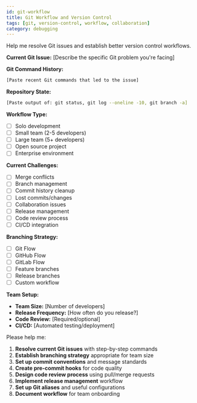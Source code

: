 ```yaml
---
id: git-workflow
title: Git Workflow and Version Control
tags: [git, version-control, workflow, collaboration]
category: debugging
---
```


Help me resolve Git issues and establish better version control workflows.

**Current Git Issue:**
[Describe the specific Git problem you're facing]

**Git Command History:**
```bash
[Paste recent Git commands that led to the issue]
```

**Repository State:**
```bash
[Paste output of: git status, git log --oneline -10, git branch -a]
```

**Workflow Type:**
- [ ] Solo development
- [ ] Small team (2-5 developers)
- [ ] Large team (5+ developers)
- [ ] Open source project
- [ ] Enterprise environment

**Current Challenges:**
- [ ] Merge conflicts
- [ ] Branch management
- [ ] Commit history cleanup
- [ ] Lost commits/changes
- [ ] Collaboration issues
- [ ] Release management
- [ ] Code review process
- [ ] CI/CD integration

**Branching Strategy:**
- [ ] Git Flow
- [ ] GitHub Flow
- [ ] GitLab Flow
- [ ] Feature branches
- [ ] Release branches
- [ ] Custom workflow

**Team Setup:**
- **Team Size:** [Number of developers]
- **Release Frequency:** [How often do you release?]
- **Code Review:** [Required/optional]
- **CI/CD:** [Automated testing/deployment]

Please help me:
1. **Resolve current Git issues** with step-by-step commands
2. **Establish branching strategy** appropriate for team size
3. **Set up commit conventions** and message standards
4. **Create pre-commit hooks** for code quality
5. **Design code review process** using pull/merge requests
6. **Implement release management** workflow
7. **Set up Git aliases** and useful configurations
8. **Document workflow** for team onboarding